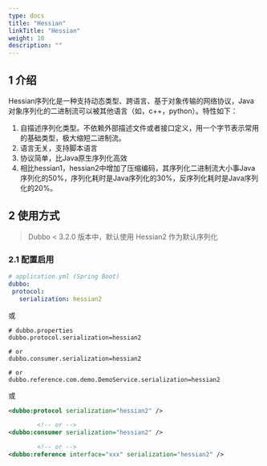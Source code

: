 ```yaml
---
type: docs
title: "Hessian"
linkTitle: "Hessian"
weight: 10
description: ""
---
```


## 1 介绍

Hessian序列化是一种支持动态类型、跨语言、基于对象传输的网络协议，Java对象序列化的二进制流可以被其他语言（如，c++，python）。特性如下：

1. 自描述序列化类型。不依赖外部描述文件或者接口定义，用一个字节表示常用的基础类型，极大缩短二进制流。
2. 语言无关，支持脚本语言
3. 协议简单，比Java原生序列化高效
4. 相比hessian1，hessian2中增加了压缩编码，其序列化二进制流大小事Java序列化的50%，序列化耗时是Java序列化的30%，反序列化耗时是Java序列化的20%。

## 2 使用方式

> Dubbo < 3.2.0 版本中，默认使用 Hessian2 作为默认序列化

### 2.1 配置启用


```yaml
# application.yml (Spring Boot)
dubbo:
 protocol:
   serialization: hessian2
```
或
```properties
# dubbo.properties
dubbo.protocol.serialization=hessian2

# or
dubbo.consumer.serialization=hessian2

# or
dubbo.reference.com.demo.DemoService.serialization=hessian2
```
或
```xml
<dubbo:protocol serialization="hessian2" />

        <!-- or -->
<dubbo:consumer serialization="hessian2" />

        <!-- or -->
<dubbo:reference interface="xxx" serialization="hessian2" />
```